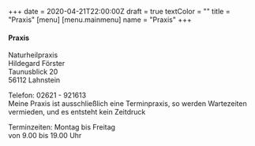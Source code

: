 +++
date = 2020-04-21T22:00:00Z
draft = true
textColor = ""
title = "Praxis"
[menu]
[menu.mainmenu]
        name = "Praxis"
+++
#### Praxis

Naturheilpraxis  
Hildegard Förster  
Taunusblick 20  
56112 Lahnstein

Telefon: 02621 - 921613  
Meine Praxis ist ausschließlich eine Terminpraxis, so werden Wartezeiten vermieden, und es entsteht kein Zeitdruck

Terminzeiten: Montag bis Freitag  
von 9.00 bis 19.00 Uhr